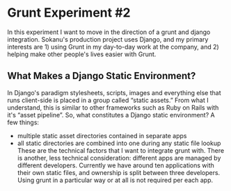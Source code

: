 Grunt Experiment #2
===================

In this experiment I want to move in the direction of a grunt and django integration. Sokanu's production project uses Django, and my primary interests are 1) using Grunt in my day-to-day work at the company, and 2) helping make other people's lives easier with Grunt.

## What Makes a Django Static Environment?

In Django's paradigm stylesheets, scripts, images and everything else that runs client-side is placed in a group called “static assets.” From what I understand, this is similar to other frameworks such as Ruby on Rails with it's “asset pipeline”. So, what constitutes a Django static environment? A few things:
- multiple static asset directories contained in separate apps
- all static directories are combined into one during any static file lookup
These are the technical factors that I want to integrate grunt with. There is another, less technical consideration: different apps are managed by different developers. Currently we have around ten applications with their own static files, and ownership is split between three developers. Using grunt in a particular way or at all is not required per each app.